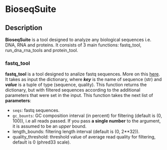 # BioseqSuite
## Description
**BioseqSuite** is a tool designed to analyze any biological sequences i.e. DNA, RNA and proteins. It consists of 3 main functions: fastq_tool, run_dna_rna_tools and protein_tool.

### fastq_tool
**fastq_tool** is a tool designed to analize fastq sequences. More on this [here](https://knowledge.illumina.com/software/general/software-general-reference_material-list/000002211). It takes as input the dictionary, where **_key_** is the name of sequence (str) and **_value_** is a tuple of type (sequence, quality). This function returns the dictionary, but with filtered sequences according to the additional parameters that were set in the input. This function takes the next list of **parameters**:
- `seqs`: fastq sequences.
- `gc_bounts`: GC composition interval (in percent) for filtering (default is (0, 100)), i.e all reads passed. If you pass **a single number** to the argument, it is assumed to be an *upper* bound.
- length_bounds: filtering length interval (default is (0, 2**32)).
- quality_threshold: threshold value of average read quality for filtering, default is 0 (phred33 scale).
